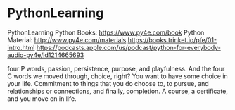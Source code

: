 # PythonLearning

PythonLearning
Python Books: https://www.py4e.com/book
Python Material: http://www.py4e.com/materials
https://books.trinket.io/pfe/01-intro.html
https://podcasts.apple.com/us/podcast/python-for-everybody-audio-py4e/id1214665693

four P words, passion,
persistence, purpose, and playfulness. 
And the four C words we moved through,
choice, right? You want to have some choice in your
life. Commitment to things that you do choose
to, to pursue, and relationships or connections, and finally, completion.
A course, a certificate, and you move on in life. 




